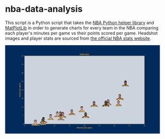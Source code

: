 # nba-data-analysis
This script is a Python script that takes the [NBA Python helper library](https://pypi.org/project/nba-api/) and [MatPlotLib](https://matplotlib.org/) in order to generate charts for every team in the NBA comparing each player's minutes per game vs their points scored per game. Headshot images and player stats are sourced from [the official NBA stats website](https://stats.nba.com/).

![Example](https://github.com/poastertoaster/nba-data-visualization/blob/master/Utah%20Jazz.png)

